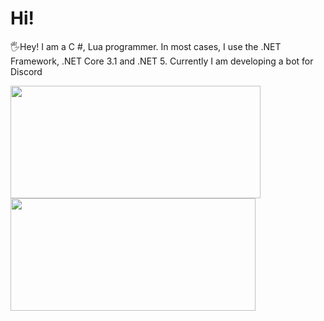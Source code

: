 # Hi!
🖐Hey! I am a C #, Lua programmer. In most cases, I use the .NET Framework, .NET Core 3.1 and .NET 5. Currently I am developing a bot for Discord
<div>
  <img height="180em" width="400em" src="https://github-readme-stats.vercel.app/api?username=kolya112&count_private=true&show_icons=true&theme=github_dark" />
  <img height="180em" width="392em" src="https://github-readme-stats.vercel.app/api/top-langs/?username=kolya112&langs_count=6&layout=compact&theme=github_dark" />
</div>
